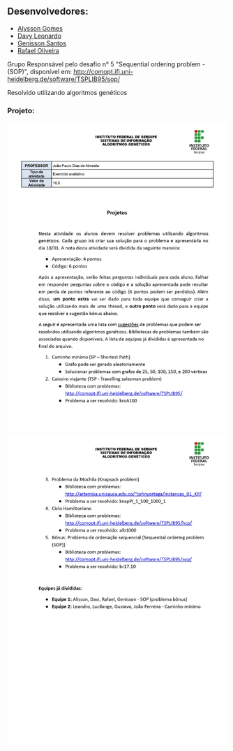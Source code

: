 ## Desenvolvedores:
- [Alysson Gomes](https://github.com/AlyssonGmes)
- [Davy Leonardo](https://github.com/leodayv)
- [Genisson Santos](https://github.com/Genisson-santos)
- [Rafael Oliveira](https://github.com/raffa43)

Grupo Responsável pelo desafio n° 5 "Sequential ordering problem - (SOP)", disponível em:
<http://comopt.ifi.uni-heidelberg.de/software/TSPLIB95/sop/>

Resolvido utilizando algoritmos genéticos

### Projeto:
![Projetos_page-0001.jpg](assets/Projetos_page-0001.jpg)
![Projetos_page-0002.jpg](assets/Projetos_page-0002.jpg)